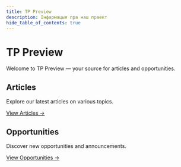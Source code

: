 ```yaml
---
title: TP Preview
description: Інфармацыя пра наш праект
hide_table_of_contents: true
---
```


# TP Preview

Welcome to TP Preview — your source for articles and opportunities.

## Articles

Explore our latest articles on various topics.

[View Articles →](articles)

## Opportunities

Discover new opportunities and announcements.

[View Opportunities →](opportunities)
